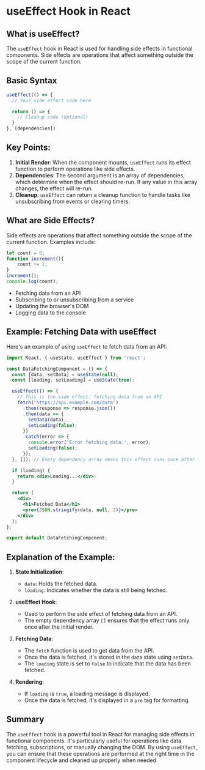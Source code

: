 
# useEffect Hook in React 

## What is useEffect?

The `useEffect` hook in React is used for handling side effects in functional components. Side effects are operations that affect something outside the scope of the current function.

## Basic Syntax

```javascript
useEffect(() => {
  // Your side effect code here

  return () => {
    // Cleanup code (optional)
  }
}, [dependencies])
```

## Key Points:

1. **Initial Render**: When the component mounts, `useEffect` runs its effect function to perform operations like side effects.
2. **Dependencies**: The second argument is an array of dependencies, which determine when the effect should re-run. If any value in this array changes, the effect will re-run.
3. **Cleanup**: `useEffect` can return a cleanup function to handle tasks like unsubscribing from events or clearing timers.

## What are Side Effects?

Side effects are operations that affect something outside the scope of the current function. Examples include:

```javascript
let count = 0;
function increment(){
    count += 1;
}
increment();
console.log(count);
```

- Fetching data from an API
- Subscribing to or unsubscribing from a service
- Updating the browser's DOM
- Logging data to the console

## Example: Fetching Data with useEffect

Here's an example of using `useEffect` to fetch data from an API:

```jsx
import React, { useState, useEffect } from 'react';

const DataFetchingComponent = () => {
  const [data, setData] = useState(null);
  const [loading, setLoading] = useState(true);

  useEffect(() => {
    // This is the side effect: fetching data from an API
    fetch('https://api.example.com/data')
      .then(response => response.json())
      .then(data => {
        setData(data);
        setLoading(false);
      })
      .catch(error => {
        console.error('Error fetching data:', error);
        setLoading(false);
      });
  }, []); // Empty dependency array means this effect runs once after the initial render

  if (loading) {
    return <div>Loading...</div>;
  }

  return (
    <div>
      <h1>Fetched Data</h1>
      <pre>{JSON.stringify(data, null, 2)}</pre>
    </div>
  );
};

export default DataFetchingComponent;
```

## Explanation of the Example:

1. **State Initialization**:
   - `data`: Holds the fetched data.
   - `loading`: Indicates whether the data is still being fetched.

2. **useEffect Hook**:
   - Used to perform the side effect of fetching data from an API.
   - The empty dependency array `[]` ensures that the effect runs only once after the initial render.

3. **Fetching Data**:
   - The `fetch` function is used to get data from the API.
   - Once the data is fetched, it's stored in the `data` state using `setData`.
   - The `loading` state is set to `false` to indicate that the data has been fetched.

4. **Rendering**:
   - If `loading` is `true`, a loading message is displayed.
   - Once the data is fetched, it's displayed in a `pre` tag for formatting.

## Summary

The `useEffect` hook is a powerful tool in React for managing side effects in functional components. It's particularly useful for operations like data fetching, subscriptions, or manually changing the DOM. By using `useEffect`, you can ensure that these operations are performed at the right time in the component lifecycle and cleaned up properly when needed.